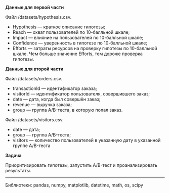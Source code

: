 **Данные для первой части**

Файл /datasets/hypothesis.csv.
* Hypothesis — краткое описание гипотезы;
* Reach — охват пользователей по 10-балльной шкале;
* Impact — влияние на пользователей по 10-балльной шкале;
* Confidence — уверенность в гипотезе по 10-балльной шкале;
* Efforts — затраты ресурсов на проверку гипотезы по 10-балльной шкале. Чем больше значение Efforts, тем дороже проверка гипотезы.

**Данные для второй части**

Файл /datasets/orders.csv.
* transactionId — идентификатор заказа;
* visitorId — идентификатор пользователя, совершившего заказ;
* date — дата, когда был совершён заказ;
* revenue — выручка заказа;
* group — группа A/B-теста, в которую попал заказ.

Файл /datasets/visitors.csv.
* date — дата;
* group — группа A/B-теста;
* visitors — количество пользователей в указанную дату в указанной группе A/B-теста

**Задача**

Приоритизировать гипотезы, запустить A/B-тест и проанализировать результаты.

---
Библиотеки: pandas, numpy, matplotlib, datetime, math, os, scipy
